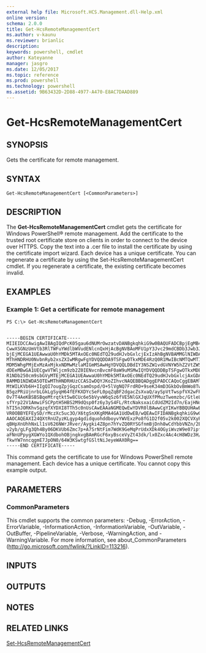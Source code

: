 ```yaml
---
external help file: Microsoft.HCS.Management.dll-Help.xml
online version: 
schema: 2.0.0
title: Get-HcsRemoteManagementCert
ms.author: v-kaunu
ms.reviewer: brianlic
description: 
keywords: powershell, cmdlet
author: Kateyanne
manager: jasgro
ms.date: 12/05/2017
ms.topic: reference
ms.prod: powershell
ms.technology: powershell
ms.assetid: 9B63432D-2D88-4977-A470-E8AC7DAAD889
---
```


# Get-HcsRemoteManagementCert

## SYNOPSIS
Gets the certificate for remote management.

## SYNTAX

```
Get-HcsRemoteManagementCert [<CommonParameters>]
```

## DESCRIPTION
The **Get-HcsRemoteManagementCert** cmdlet gets the certificate for Windows PowerShell® remote management.
Add the certificate to the trusted root certificate store on clients in order to connect to the device over HTTPS.
Copy the text into a .cer file to install the certificate by using the certificate import wizard.
Each device has a unique certificate.
You can regenerate a certificate by using the Set-HcsRemoteManagementCert cmdlet.
If you regenerate a certificate, the existing certificate becomes invalid.

## EXAMPLES

### Example 1: Get a certificate for remote management
```
PS C:\> Get-HcsRemoteManagementCert


-----BEGIN CERTIFICATE-----
MIIEIDCCAwigAwIBAgIQdPcK05gau6dNUMrOwzatvDANBgkqhkiG9w0BAQUFADCBpjEgMB4GA1UE
CwwXSGNzUmVtb3RlTWFuYWdlbWVudENlcnQxHjAcBgNVBAoMFU1pY3Jvc29mdCBDb3Jwb3JhdGlv
bjEjMCEGA1UEAwwaU0hYMDk5MTAxOEc0NEdTQ29udHJvbGxlcjExIzAhBgNVBAMMGlNIWDA5OTEw
MThHNDRHU0NvbnRyb2xsZXIwMRgwFgYDVQQDDA9TSFgwOTkxMDE4RzQ0R1MwIBcNMTQwMTI5MTQz
MDM5WhgPMjExMzAxMjkxNDMwMzlaMIGmMSAwHgYDVQQLDBdIY3NSZW1vdGVNYW5hZ2VtZW50Q2Vy
dDEeMBwGA1UECgwVTWljcm9zb2Z0IENvcnBvcmF0aW9uMSMwIQYDVQQDDBpTSFgwOTkxMDE4RzQ0
R1NDb250cm9sbGVyMTEjMCEGA1UEAwwaU0hYMDk5MTAxOEc0NEdTQ29udHJvbGxlcjAxGDAWBgNV
BAMMD1NIWDA5OTEwMThHNDRHUzCCASIwDQYJKoZIhvcNAQEBBQADggEPADCCAQoCggEBAMlWYYgr
MtWILKVb6H+IIgQI7ougZpjGqzCsamOspd/O+5lVgNQ7FrdRO+9seK34mD3GkbOvBmWo8TwOiX/E
B5gzPRiUjnrbLGkLgSyqH64fEFKXDYcSeFL0pqZqBF2dgacZsXvaQ/aySpVtTwspfVX2wFPfbSaR
Ov7T4AeKBSBSBqeMtrqtkt5w8CUc6e5bVyvW6qSz6fVE5NlGXJqUXfPMuzTwemzbc/GtleLj+RH0
sfYrp22V1AmwiFSCPptH5HBS2M9dQsp0fz6y3yS4FL/RtcNaksxaiCdUdZM2Id7n/EajHNdAMsLZ
hTI5nJORKhvSgzqfXYDXI8TTh5c0nUsCAwEAAaNGMEQwEwYDVR0lBAwwCgYIKwYBBQUHAwEwHQYD
VR0OBBYEFEySD/rMczXc5uc3O/X6tgSnXKgRMA4GA1UdDwEB/wQEAwIFIDANBgkqhkiG9w0BAQUF
AAOCAQEAXI24QXtRnUZyzKLgyp4gdidquohddboyvYWVExzPo8fG1D2f05v2k002XQCVXyPf0LV9
qBHpXnUhhNxLl1sV626NWrJRver/Aygki4Z8pn7hYvZQ0RYSGfnmBjDnh8wCdYbbVNZn/2E94et1
v2yb/gLFg3Qh4By06DKVUb6Zmc7p+A7SrNtFim7WdK9GeMqPrUdxXDk4OGyiWvzW9e07ipfr/yNL
aFNnUPpygXGWYo1QXdbohOBjngkvgBAmRGcF6xyBsceVyZt43dk/lx0Zxc4Ac4cH8WDz3H/MLdRJ
fkwYW7nncqgmE7JpON0/64W3KSwtgfGSltNiJeyeWAX0Rg==
-----END CERTIFICATE-----
```

This command gets the certificate to use for Windows PowerShell remote management.
Each device has a unique certificate.
You cannot copy this example output.

## PARAMETERS

### CommonParameters
This cmdlet supports the common parameters: -Debug, -ErrorAction, -ErrorVariable, -InformationAction, -InformationVariable, -OutVariable, -OutBuffer, -PipelineVariable, -Verbose, -WarningAction, and -WarningVariable. For more information, see about_CommonParameters (http://go.microsoft.com/fwlink/?LinkID=113216).

## INPUTS

## OUTPUTS

## NOTES

## RELATED LINKS

[Set-HcsRemoteManagementCert](./Set-HcsRemoteManagementCert.md)

